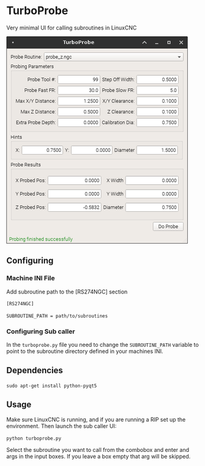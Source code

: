 # TurboProbe

Very minimal UI for calling subroutines in LinuxCNC

![Sub Caller UI](turboprobe.png)

## Configuring

### Machine INI File

Add subroutine path to the [RS274NGC] section  

```
[RS274NGC]

SUBROUTINE_PATH = path/to/subroutines
```

### Configuring Sub caller

In the `turboprobe.py` file you need to change the `SUBROUTINE_PATH` variable
to point to the subroutine directory defined in your machines INI.


## Dependencies

`sudo apt-get install python-pyqt5`  


## Usage

Make sure LinuxCNC is running, and if you are running a RIP set up the environment.
Then launch the sub caller UI:

`python turboprobe.py`  


Select the subroutine you want to call from the combobox and enter and args
in the input boxes. If you leave a box empty that arg will be skipped.
